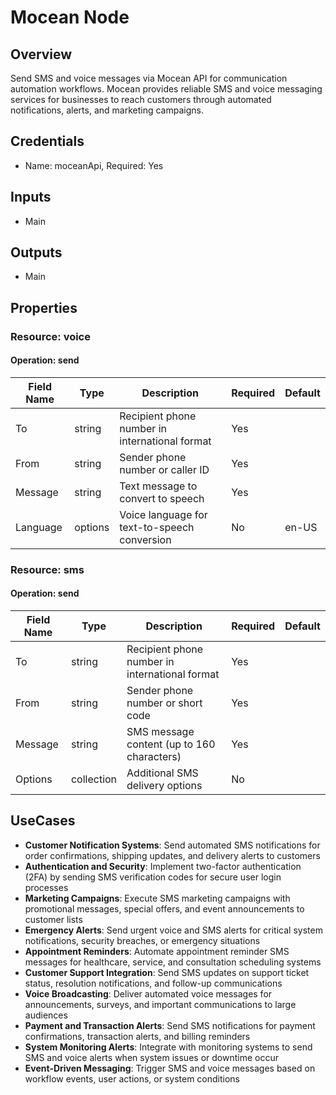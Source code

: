 # Mocean Node

## Overview

Send SMS and voice messages via Mocean API for communication automation workflows. Mocean provides reliable SMS and voice messaging services for businesses to reach customers through automated notifications, alerts, and marketing campaigns.

## Credentials

- Name: moceanApi, Required: Yes

## Inputs

- Main

## Outputs

- Main

## Properties

### Resource: voice

#### Operation: send

| Field Name | Type | Description | Required | Default |
|---|---|---|---|---|
| To | string | Recipient phone number in international format | Yes |  |
| From | string | Sender phone number or caller ID | Yes |  |
| Message | string | Text message to convert to speech | Yes |  |
| Language | options | Voice language for text-to-speech conversion | No | en-US |

### Resource: sms

#### Operation: send

| Field Name | Type | Description | Required | Default |
|---|---|---|---|---|
| To | string | Recipient phone number in international format | Yes |  |
| From | string | Sender phone number or short code | Yes |  |
| Message | string | SMS message content (up to 160 characters) | Yes |  |
| Options | collection | Additional SMS delivery options | No |  |

## UseCases

- **Customer Notification Systems**: Send automated SMS notifications for order confirmations, shipping updates, and delivery alerts to customers
- **Authentication and Security**: Implement two-factor authentication (2FA) by sending SMS verification codes for secure user login processes
- **Marketing Campaigns**: Execute SMS marketing campaigns with promotional messages, special offers, and event announcements to customer lists
- **Emergency Alerts**: Send urgent voice and SMS alerts for critical system notifications, security breaches, or emergency situations
- **Appointment Reminders**: Automate appointment reminder SMS messages for healthcare, service, and consultation scheduling systems
- **Customer Support Integration**: Send SMS updates on support ticket status, resolution notifications, and follow-up communications
- **Voice Broadcasting**: Deliver automated voice messages for announcements, surveys, and important communications to large audiences
- **Payment and Transaction Alerts**: Send SMS notifications for payment confirmations, transaction alerts, and billing reminders
- **System Monitoring Alerts**: Integrate with monitoring systems to send SMS and voice alerts when system issues or downtime occur
- **Event-Driven Messaging**: Trigger SMS and voice messages based on workflow events, user actions, or system conditions

